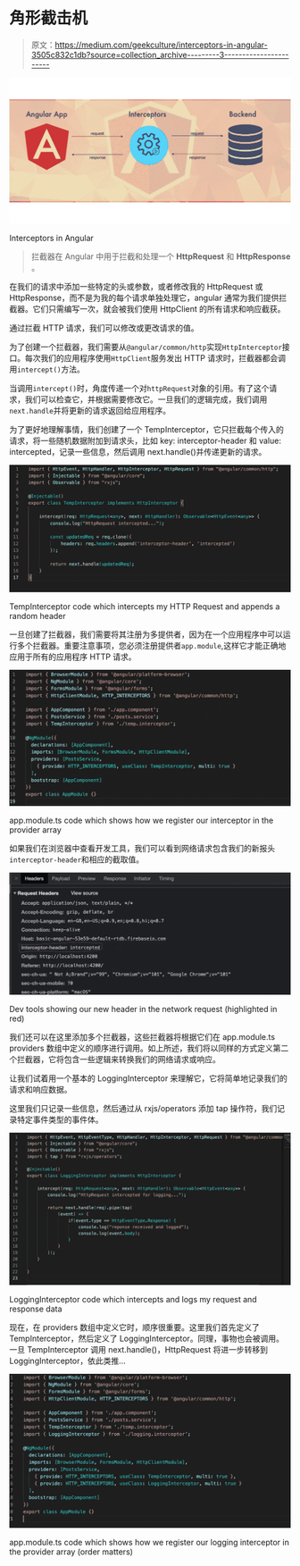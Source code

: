 # 角形截击机

> 原文：<https://medium.com/geekculture/interceptors-in-angular-3505c832c1db?source=collection_archive---------3----------------------->

![](img/4730ee8abf85b538ea4c6fe970e016b9.png)

Interceptors in Angular

> 拦截器在 Angular 中用于拦截和处理一个 **HttpRequest** 和 **HttpResponse** 。

在我们的请求中添加一些特定的头或参数，或者修改我的 HttpRequest 或 HttpResponse，而不是为我的每个请求单独处理它，angular 通常为我们提供拦截器。它们只需编写一次，就会被我们使用 HttpClient 的所有请求和响应截获。

通过拦截 HTTP 请求，我们可以修改或更改请求的值。

为了创建一个拦截器，我们需要从`@angular/common/http`实现`HttpInterceptor`接口。每次我们的应用程序使用`HttpClient`服务发出 HTTP 请求时，拦截器都会调用`intercept()`方法。

当调用`intercept()`时，角度传递一个对`httpRequest`对象的引用。有了这个请求，我们可以检查它，并根据需要修改它。一旦我们的逻辑完成，我们调用`next.handle`并将更新的请求返回给应用程序。

为了更好地理解事情，我们创建了一个 TempInterceptor，它只拦截每个传入的请求，将一些随机数据附加到请求头，比如 key: interceptor-header 和 value: intercepted，记录一些信息，然后调用 next.handle()并传递更新的请求。

![](img/39af3765420614fdf9a7afa0e44e5850.png)

TempInterceptor code which intercepts my HTTP Request and appends a random header

一旦创建了拦截器，我们需要将其注册为多提供者，因为在一个应用程序中可以运行多个拦截器。重要注意事项，您必须注册提供者`app.module`,这样它才能正确地应用于所有的应用程序 HTTP 请求。

![](img/a507a87337be544ed713be6b2fa8c71d.png)

app.module.ts code which shows how we register our interceptor in the provider array

如果我们在浏览器中查看开发工具，我们可以看到网络请求包含我们的新报头`interceptor-header`和相应的截取值。

![](img/6c5ce375bd93ab73faf1cba03d03f2c6.png)

Dev tools showing our new header in the network request (highlighted in red)

我们还可以在这里添加多个拦截器，这些拦截器将根据它们在 app.module.ts providers 数组中定义的顺序进行调用。如上所述，我们将以同样的方式定义第二个拦截器，它将包含一些逻辑来转换我们的网络请求或响应。

让我们试着用一个基本的 LoggingInterceptor 来理解它，它将简单地记录我们的请求和响应数据。

这里我们只记录一些信息，然后通过从 rxjs/operators 添加 tap 操作符，我们记录特定事件类型的事件体。

![](img/0a3f5bfc40854204d59b981da50057e8.png)

LoggingInterceptor code which intercepts and logs my request and response data

现在，在 providers 数组中定义它时，顺序很重要。这里我们首先定义了 TempInterceptor，然后定义了 LoggingInterceptor。同理，事物也会被调用。一旦 TempInterceptor 调用 next.handle()，HttpRequest 将进一步转移到 LoggingInterceptor，依此类推…

![](img/de14dbcf644c8f92fe8393b72643362b.png)

app.module.ts code which shows how we register our logging interceptor in the provider array (order matters)